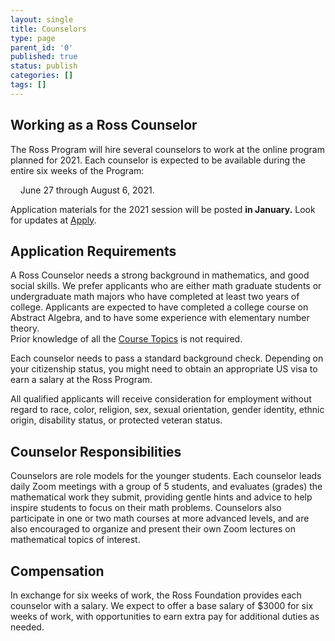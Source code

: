 ```yaml
---
layout: single
title: Counselors
type: page
parent_id: '0'
published: true
status: publish
categories: []
tags: []
---
```

## Working as a Ross Counselor

The Ross Program will hire several counselors to work at the online program planned for 2021. 
Each counselor is expected to be available during the entire six weeks of the Program: 

&nbsp; &nbsp; June 27 through August 6, 2021.   

Application materials for the 2021 session will be posted **in January.** 
Look for updates at [Apply](to-apply/). <br>

## Application Requirements

A Ross Counselor needs a strong background in mathematics, and good social skills. 
We prefer applicants who are either math graduate students or undergraduate math majors 
who have completed at least two years of college. Applicants are expected to have completed a 
college course on Abstract Algebra, and to have some experience with elementary number theory.  
Prior knowledge of all the [Course Topics](/first-years/course-topics/) is not required.

Each counselor needs to pass a standard background check. Depending on your citizenship status, 
you might need to obtain an appropriate US visa to earn a salary at the Ross Program.

All qualified applicants will receive consideration for employment without regard to 
race, color, religion, sex, sexual orientation, gender identity, ethnic origin, 
disability status, or protected veteran status.

## Counselor Responsibilities

Counselors are role models for the younger students. Each counselor leads daily Zoom meetings 
with a group of 5 students, and evaluates (grades) the mathematical work they submit, 
providing gentle hints and advice to help inspire students to focus on their math problems. 
Counselors also participate in one or two math courses at more advanced levels, and are 
also encouraged to organize and present their own Zoom lectures on mathematical topics of interest.

## Compensation

In exchange for six weeks of work, the Ross Foundation provides each counselor with 
a salary. We expect to offer a base salary of $3000 for six weeks of work, with 
opportunities to earn extra pay for additional duties as needed.



